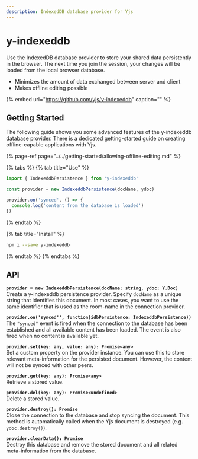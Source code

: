 ```yaml
---
description: IndexedDB database provider for Yjs
---
```


# y-indexeddb

Use the IndexedDB database provider to store your shared data persistently in the browser. The next time you join the session, your changes will be loaded from the local browser database.

* Minimizes the amount of data exchanged between server and client
* Makes offline editing possible

{% embed url="https://github.com/yjs/y-indexeddb" caption="" %}

## Getting Started

The following guide shows you some advanced features of the y-indexeddb database provider. There is a dedicated getting-started guide on creating offline-capable applications with Yjs.

{% page-ref page="../../getting-started/allowing-offline-editing.md" %}

{% tabs %}
{% tab title="Use" %}
```javascript
import { IndexeddbPersistence } from 'y-indexeddb'

const provider = new IndexeddbPersistence(docName, ydoc)

provider.on('synced', () => {
  console.log('content from the database is loaded')
})
```
{% endtab %}

{% tab title="Install" %}
```bash
npm i --save y-indexeddb
```
{% endtab %}
{% endtabs %}

## API

**`provider = new IndexeddbPersistence(docName: string, ydoc: Y.Doc)`**  
    Create a y-indexeddb persistence provider. Specify `docName` as a unique string that identifies this document. In most cases, you want to use the same identifier that is used as the room-name in the connection provider.

**`provider.on('synced'', function(idbPersistence: IndexeddbPersistence))`**  
    The `"synced"` event is fired when the connection to the database has been established and all available content has been loaded. The event is also fired when no content is available yet.

**`provider.set(key: any, value: any): Promise<any>`**  
    Set a custom property on the provider instance. You can use this to store relevant meta-information for the persisted document. However, the content will not be synced with other peers.

**`provider.get(key: any): Promise<any>`**  
    Retrieve a stored value.

**`provider.del(key: any): Promise<undefined>`**  
    Delete a stored value.

**`provider.destroy(): Promise`**  
    Close the connection to the database and stop syncing the document. This method is automatically called when the Yjs document is destroyed \(e.g. `ydoc.destroy()`\).

**`provider.clearData(): Promise`**  
    Destroy this database and remove the stored document and all related meta-information from the database.


